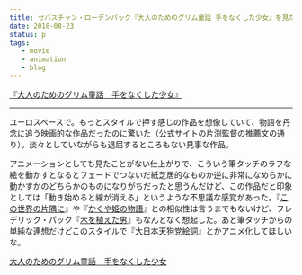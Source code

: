 ```yaml
---
title: セバスチャン・ローデンバック『大人のためのグリム童話 手をなくした少女』を見た
date: 2018-08-23
status: p
tags:
   - movie
   - animation
   - blog
---
```


[『大人のためのグリム童話　手をなくした少女』](http://newdeer.net/girl/)<br>

---

ユーロスペースで。もっとスタイルで押す感じの作品を想像していて、物語を丹念に追う映画的な作品だったのに驚いた（公式サイトの片渕監督の推薦文の通り）。淡々としていながらも退屈するところもない見事な作品。<br>

アニメーションとしても見たことがない仕上がりで、こういう筆タッチのラフな絵を動かすとなるとフェードでつないだ紙芝居的なものか逆に非常になめらかに動かすかのどちらかのものになりがちだったと思うんだけど、この作品だと印象としては「動き始めると線が消える」というような不思議な感覚があった。『[この世界の片隅に](https://scrapbox.io/dotimpact/%E3%81%93%E3%81%AE%E4%B8%96%E7%95%8C%E3%81%AE%E7%89%87%E9%9A%85%E3%81%AB)』や『[かぐや姫の物語](https://scrapbox.io/dotimpact/%E3%81%8B%E3%81%90%E3%82%84%E5%A7%AB%E3%81%AE%E7%89%A9%E8%AA%9E)』との相似性は言うまでもないけど、フレデリック・パック『[木を植えた男](https://scrapbox.io/dotimpact/%E6%9C%A8%E3%82%92%E6%A4%8D%E3%81%88%E3%81%9F%E7%94%B7)』もなんとなく想起した。あと筆タッチからの単純な連想だけどこのスタイルで『[大日本天狗党絵詞](https://scrapbox.io/dotimpact/%E5%A4%A7%E6%97%A5%E6%9C%AC%E5%A4%A9%E7%8B%97%E5%85%9A%E7%B5%B5%E8%A9%9E)』とかアニメ化してほしいな。<br>

[大人のためのグリム童話　手をなくした少女](https://scrapbox.io/dotimpact/%E5%A4%A7%E4%BA%BA%E3%81%AE%E3%81%9F%E3%82%81%E3%81%AE%E3%82%B0%E3%83%AA%E3%83%A0%E7%AB%A5%E8%A9%B1%E3%80%80%E6%89%8B%E3%82%92%E3%81%AA%E3%81%8F%E3%81%97%E3%81%9F%E5%B0%91%E5%A5%B3)<br>
